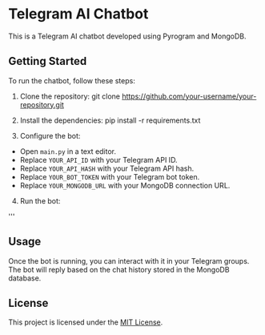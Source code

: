 # Telegram AI Chatbot

This is a Telegram AI chatbot developed using Pyrogram and MongoDB.

## Getting Started

To run the chatbot, follow these steps:

1. Clone the repository:
git clone https://github.com/your-username/your-repository.git


2. Install the dependencies:
pip install -r requirements.txt


3. Configure the bot:
- Open `main.py` in a text editor.
- Replace `YOUR_API_ID` with your Telegram API ID.
- Replace `YOUR_API_HASH` with your Telegram API hash.
- Replace `YOUR_BOT_TOKEN` with your Telegram bot token.
- Replace `YOUR_MONGODB_URL` with your MongoDB connection URL.

4. Run the bot:



'''

## Usage

Once the bot is running, you can interact with it in your Telegram groups. The bot will reply based on the chat history stored in the MongoDB database.

## License

This project is licensed under the [MIT License](LICENSE).

